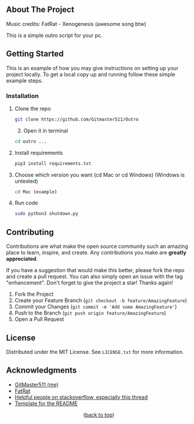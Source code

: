 <!-- ABOUT THE PROJECT -->

## About The Project

Music credits: FatRat - Xenogenesis (awesome song btw)

This is a simple outro script for your pc.

<!-- GETTING STARTED -->

## Getting Started

This is an example of how you may give instructions on setting up your project locally.
To get a local copy up and running follow these simple example steps.

### Installation

1. Clone the repo
   ```sh
   git clone https://github.com/Gitmaster511/Outro
   ```
   2. Open it in terminal
   ```sh
   cd outro ...
   ```
2. Install requirements
   ```sh
   pip3 install requirements.txt
   ```
3. Choose which version you want (cd Mac or cd Windows) (Windows is untested)

   ```sh
   cd Mac (example)
   ```

4. Run code
   ```sh
   sudo python3 shutdown.py
   ```

<!-- CONTRIBUTING -->

## Contributing

Contributions are what make the open source community such an amazing place to learn, inspire, and create. Any contributions you make are **greatly appreciated**.

If you have a suggestion that would make this better, please fork the repo and create a pull request. You can also simply open an issue with the tag "enhancement".
Don't forget to give the project a star! Thanks again!

1. Fork the Project
2. Create your Feature Branch (`git checkout -b feature/AmazingFeature`)
3. Commit your Changes (`git commit -m 'Add some AmazingFeature'`)
4. Push to the Branch (`git push origin feature/AmazingFeature`)
5. Open a Pull Request

<!-- LICENSE -->

## License

Distributed under the MIT License. See `LICENSE.txt` for more information.

<!-- ACKNOWLEDGMENTS -->

## Acknowledgments

- [GitMaster511 (me)](https://github.com/Gitmaster511)
- [FatRat](https://www.youtube.com/channel/UCa_UMppcMsHIzb5LDx1u9zQ)
- [Helpful people on stackoverflow, especially this thread](https://stackoverflow.com/questions/28438247/computer-shut-off-python-3-4)
- [Template for the README](https://github.com/othneildrew/Best-README-Template)

<p align="middle">(<a href="#readme-top">back to top</a>)</p>
